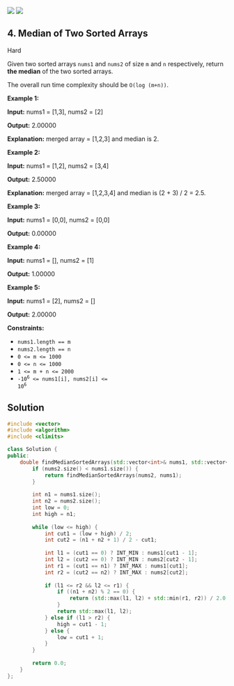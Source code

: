 [![](https://img.shields.io/github/stars/javadev/LeetCode-in-All?label=Stars&style=flat-square)](https://github.com/javadev/LeetCode-in-All)
[![](https://img.shields.io/github/forks/javadev/LeetCode-in-All?label=Fork%20me%20on%20GitHub%20&style=flat-square)](https://github.com/javadev/LeetCode-in-All/fork)

## 4\. Median of Two Sorted Arrays

Hard

Given two sorted arrays `nums1` and `nums2` of size `m` and `n` respectively, return **the median** of the two sorted arrays.

The overall run time complexity should be `O(log (m+n))`.

**Example 1:**

**Input:** nums1 = [1,3], nums2 = [2]

**Output:** 2.00000

**Explanation:** merged array = [1,2,3] and median is 2. 

**Example 2:**

**Input:** nums1 = [1,2], nums2 = [3,4]

**Output:** 2.50000

**Explanation:** merged array = [1,2,3,4] and median is (2 + 3) / 2 = 2.5. 

**Example 3:**

**Input:** nums1 = [0,0], nums2 = [0,0]

**Output:** 0.00000 

**Example 4:**

**Input:** nums1 = [], nums2 = [1]

**Output:** 1.00000 

**Example 5:**

**Input:** nums1 = [2], nums2 = []

**Output:** 2.00000 

**Constraints:**

*   `nums1.length == m`
*   `nums2.length == n`
*   `0 <= m <= 1000`
*   `0 <= n <= 1000`
*   `1 <= m + n <= 2000`
*   <code>-10<sup>6</sup> <= nums1[i], nums2[i] <= 10<sup>6</sup></code>



## Solution

```cpp
#include <vector>
#include <algorithm>
#include <climits>

class Solution {
public:
    double findMedianSortedArrays(std::vector<int>& nums1, std::vector<int>& nums2) {
        if (nums2.size() < nums1.size()) {
            return findMedianSortedArrays(nums2, nums1);
        }
        
        int n1 = nums1.size();
        int n2 = nums2.size();
        int low = 0;
        int high = n1;
        
        while (low <= high) {
            int cut1 = (low + high) / 2;
            int cut2 = (n1 + n2 + 1) / 2 - cut1;
            
            int l1 = (cut1 == 0) ? INT_MIN : nums1[cut1 - 1];
            int l2 = (cut2 == 0) ? INT_MIN : nums2[cut2 - 1];
            int r1 = (cut1 == n1) ? INT_MAX : nums1[cut1];
            int r2 = (cut2 == n2) ? INT_MAX : nums2[cut2];
            
            if (l1 <= r2 && l2 <= r1) {
                if ((n1 + n2) % 2 == 0) {
                    return (std::max(l1, l2) + std::min(r1, r2)) / 2.0;
                }
                return std::max(l1, l2);
            } else if (l1 > r2) {
                high = cut1 - 1;
            } else {
                low = cut1 + 1;
            }
        }
        
        return 0.0;
    }
};
```